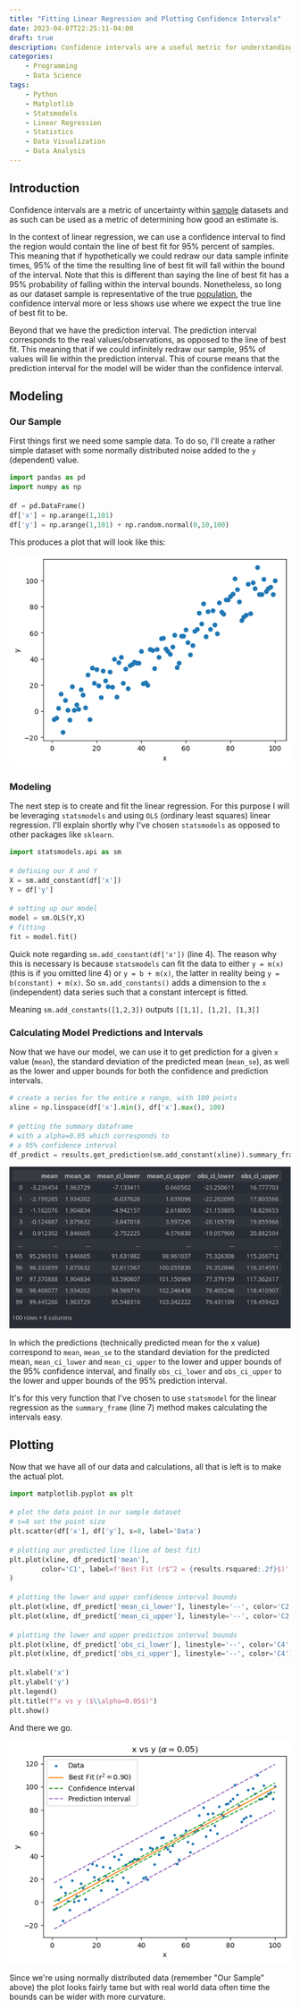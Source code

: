 ```yaml
---
title: "Fitting Linear Regression and Plotting Confidence Intervals"
date: 2023-04-07T22:25:11-04:00
draft: true
description: Confidence intervals are a useful metric for understanding the uncertainty within samples. With Python, this concept can be applied to linear models as well as in the visualization of said models. 
categories:
    - Programming
    - Data Science
tags:
    - Python
    - Matplotlib
    - Statsmodels
    - Linear Regression
    - Statistics
    - Data Visualization
    - Data Analysis
---
```


## Introduction

Confidence intervals are a metric of uncertainty within [sample](https://www.investopedia.com/terms/s/sample.asp) datasets and as such can be used as a metric of determining how good an estimate is. 

In the context of linear regression, we can use a confidence interval to find the region would contain the line of best fit for 95% percent of samples. This meaning that if hypothetically we could redraw our data sample infinite times, 95% of the time the resulting line of best fit will fall within the bound of the interval. Note that this is different than saying the line of best fit has a 95% probability of falling within the interval bounds. Nonetheless, so long as our dataset sample is representative of the true [population](https://www.investopedia.com/terms/p/population.asp), the confidence interval more or less shows use where we expect the true line of best fit to be.

Beyond that we have the prediction interval. The prediction interval corresponds to the real values/observations, as opposed to the line of best fit. This meaning that if we could infinitely redraw our sample, 95% of values will lie within the prediction interval. This of course means that the prediction interval for the model will be wider than the confidence interval.  

## Modeling

### Our Sample

First things first we need some sample data. To do so, I'll create a rather simple dataset with some normally distributed noise added to the `y` (dependent) value. 

```python
import pandas as pd
import numpy as np

df = pd.DataFrame()
df['x'] = np.arange(1,101)
df['y'] = np.arange(1,101) + np.random.normal(0,10,100)
```

This produces a plot that will look like this:

![](scatterplt.png)

### Modeling 

The next step is to create and fit the linear regression. For this purpose I will be leveraging `statsmodels` and using `OLS` (ordinary least squares) linear regression. I'll explain shortly why I've chosen `statsmodels` as opposed to other packages like `sklearn`.

```python
import statsmodels.api as sm

# defining our X and Y
X = sm.add_constant(df['x'])
Y = df['y']

# setting up our model
model = sm.OLS(Y,X)
# fitting
fit = model.fit()
```

Quick note regarding `sm.add_constant(df['x'])` (line 4). The reason why this is necessary is because `statsmodels` can fit the data to either `y = m(x)` (this is if you omitted line 4) or `y = b + m(x)`, the latter in reality being `y = b(constant) + m(x)`. So `sm.add_constants()` adds a dimension to the `x` (independent) data series such that a constant intercept is fitted. 

Meaning `sm.add_constants([1,2,3])` outputs `[[1,1], [1,2], [1,3]]`

### Calculating Model Predictions and Intervals

Now that we have our model, we can use it to get prediction for a given `x` value (`mean`), the standard deviation of the predicted mean (`mean_se`), as well as the lower and upper bounds for both the confidence and prediction intervals.

```python
# create a series for the entire x range, with 100 points
xline = np.linspace(df['x'].min(), df['x'].max(), 100)

# getting the summary dataframe 
# with a alpha=0.05 which corresponds to 
# a 95% confidence interval
df_predict = results.get_prediction(sm.add_constant(xline)).summary_frame(alpha=0.05)
```

![](summarytable.png)

In which the predictions (technically predicted mean for the x value) correspond to `mean`, `mean_se` to the standard deviation for the predicted mean, `mean_ci_lower` and `mean_ci_upper` to the lower and upper bounds of the 95% confidence interval, and finally `obs_ci_lower` and `obs_ci_upper` to the lower and upper bounds of the 95% prediction interval.

It's for this very function that I've chosen to use `statsmodel` for the linear regression as the `summary_frame` (line 7) method makes calculating the intervals easy.

## Plotting

Now that we have all of our data and calculations, all that is left is to make the actual plot.

```python
import matplotlib.pyplot as plt

# plot the data point in our sample dataset
# s=8 set the point size
plt.scatter(df['x'], df['y'], s=8, label='Data')

# plotting our predicted line (line of best fit)
plt.plot(xline, df_predict['mean'],
        color='C1', label=f'Best Fit (r$^2 = {results.rsquared:.2f}$)'
)

# plotting the lower and upper confidence interval bounds
plt.plot(xline, df_predict['mean_ci_lower'], linestyle='--', color='C2', label='Confidence Interval')
plt.plot(xline, df_predict['mean_ci_upper'], linestyle='--', color='C2')

# plotting the lower and upper prediction interval bounds
plt.plot(xline, df_predict['obs_ci_lower'], linestyle='--', color='C4', label='Prediction Interval')
plt.plot(xline, df_predict['obs_ci_upper'], linestyle='--', color='C4')

plt.xlabel('x')
plt.ylabel('y')
plt.legend()
plt.title(f"x vs y ($\\alpha=0.05$)")
plt.show()
```

And there we go. 

![](lin-reg-ci-pi.png)

Since we're using normally distributed data (remember "Our Sample" above) the plot looks fairly tame but with real world data often time the bounds can be wider with more curvature. 